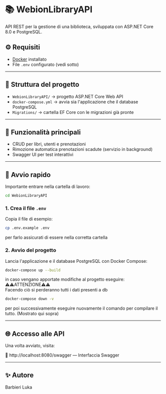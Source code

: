 # 📚 WebionLibraryAPI

API REST per la gestione di una biblioteca, sviluppata con ASP.NET Core 8.0 e PostgreSQL.

## ⚙️ Requisiti

- [Docker](https://www.docker.com/) installato
- File `.env` configurato (vedi sotto)

---

## 📁 Struttura del progetto

- `WebionLibraryAPI/` → progetto ASP.NET Core Web API
- `docker-compose.yml` → avvia sia l'applicazione che il database PostgreSQL
- `Migrations/` → cartella EF Core con le migrazioni già pronte

---

## 🧪 Funzionalità principali

- CRUD per libri, utenti e prenotazioni
- Rimozione automatica prenotazioni scadute (servizio in background)
- Swagger UI per test interattivi

---

## 🚀 Avvio rapido
Importante entrare nella cartella di lavoro:  
```bash
cd WebionLibraryAPI
```   

### 1. Crea il file `.env`

Copia il file di esempio:

```bash
cp .env.example .env
```
per farlo assicurati di essere nella corretta cartella

### 2. Avvio del progetto

Lancia l'applicazione e il database PostgreSQL con Docker Compose:

```bash
docker-compose up --build
```
in caso vengano apportate modifiche al progetto eseguire:  
⚠️⚠️ATTENZIONE⚠️⚠️  
Facendo ciò si perderanno tutti i dati presenti a db
```bash
docker-compose down -v
```  
per poi successivamente eseguire nuovamente il comando per compilare il tutto. (Mostrato qui sopra)  

---

## 🌐 Accesso alle API
Una volta avviato, visita:

🔗 http://localhost:8080/swagger — Interfaccia Swagger

---

## ✨ Autore
Barbieri Luka
